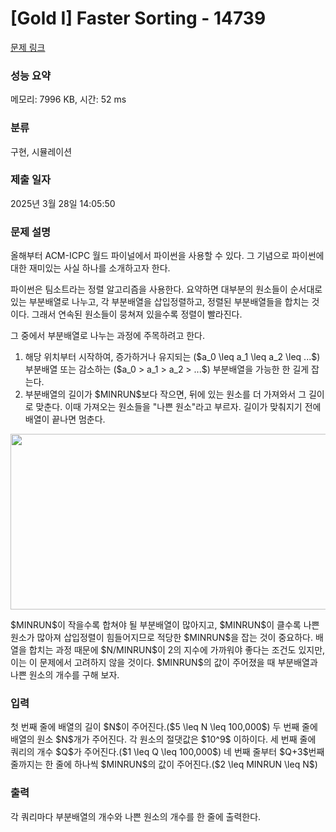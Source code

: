 # [Gold I] Faster Sorting - 14739 

[문제 링크](https://www.acmicpc.net/problem/14739) 

### 성능 요약

메모리: 7996 KB, 시간: 52 ms

### 분류

구현, 시뮬레이션

### 제출 일자

2025년 3월 28일 14:05:50

### 문제 설명

<p>올해부터 ACM-ICPC 월드 파이널에서 파이썬을 사용할 수 있다. 그 기념으로 파이썬에 대한 재미있는 사실 하나를 소개하고자 한다.</p>

<p>파이썬은 팀소트라는 정렬 알고리즘을 사용한다. 요약하면 대부분의 원소들이 순서대로 있는 부분배열로 나누고, 각 부분배열을 삽입정렬하고, 정렬된 부분배열들을 합치는 것이다. 그래서 연속된 원소들이 뭉쳐져 있을수록 정렬이 빨라진다.</p>

<p>그 중에서 부분배열로 나누는 과정에 주목하려고 한다.</p>

<ol>
	<li>해당 위치부터 시작하여, 증가하거나 유지되는 ($a_0 \leq a_1 \leq a_2 \leq ...$) 부분배열 또는 감소하는 ($a_0 > a_1 > a_2 > ...$) 부분배열을 가능한 한 길게 잡는다.</li>
	<li>부분배열의 길이가 $MINRUN$보다 작으면, 뒤에 있는 원소를 더 가져와서 그 길이로 맞춘다. 이때 가져오는 원소들을 "나쁜 원소"라고 부르자. 길이가 맞춰지기 전에 배열이 끝나면 멈춘다.</li>
</ol>

<p style="text-align:center"><img alt="" src="" style="height:281px; width:631px"></p>

<p>$MINRUN$이 작을수록 합쳐야 될 부분배열이 많아지고, $MINRUN$이 클수록 나쁜 원소가 많아져 삽입정렬이 힘들어지므로 적당한 $MINRUN$을 잡는 것이 중요하다. 배열을 합치는 과정 때문에 $N/MINRUN$이 2의 지수에 가까워야 좋다는 조건도 있지만, 이는 이 문제에서 고려하지 않을 것이다. $MINRUN$의 값이 주어졌을 때 부분배열과 나쁜 원소의 개수를 구해 보자.<br>
 </p>

### 입력 

 <p>첫 번째 줄에 배열의 길이 $N$이 주어진다.($5 \leq N \leq 100,000$) 두 번째 줄에 배열의 원소 $N$개가 주어진다. 각 원소의 절댓값은 $10^9$ 이하이다. 세 번째 줄에 쿼리의 개수 $Q$가 주어진다.($1 \leq Q \leq 100,000$) 네 번째 줄부터 $Q+3$번째 줄까지는 한 줄에 하나씩 $MINRUN$의 값이 주어진다.($2 \leq MINRUN \leq N$)</p>

### 출력 

 <p>각 쿼리마다 부분배열의 개수와 나쁜 원소의 개수를 한 줄에 출력한다.</p>

